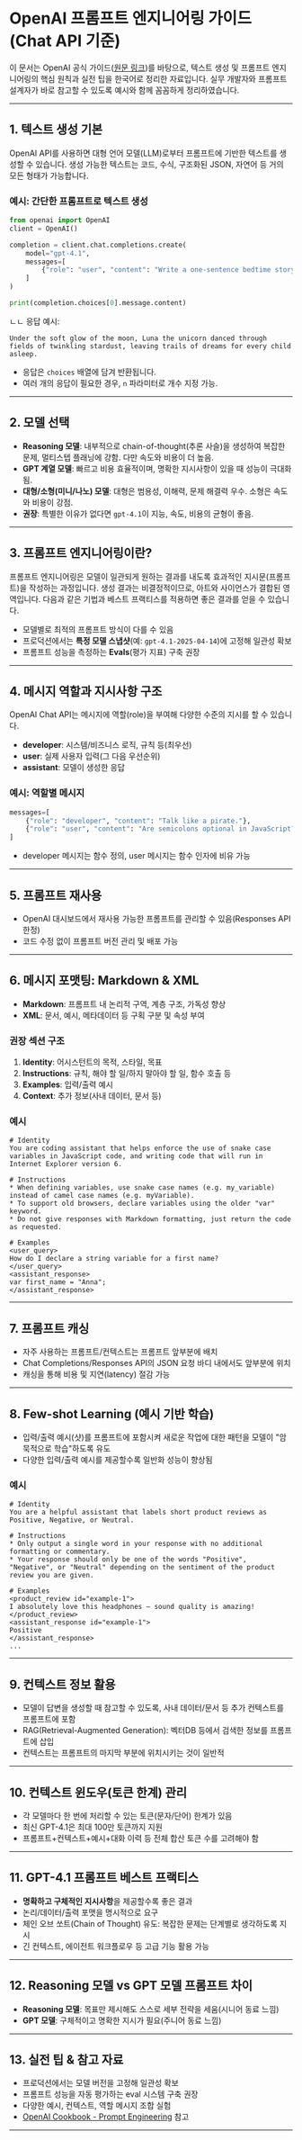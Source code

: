 # OpenAI 프롬프트 엔지니어링 가이드 (Chat API 기준)

이 문서는 OpenAI 공식 가이드([원문 링크](https://platform.openai.com/docs/guides/text?api-mode=chat))를 바탕으로, 텍스트 생성 및 프롬프트 엔지니어링의 핵심 원칙과 실전 팁을 한국어로 정리한 자료입니다. 실무 개발자와 프롬프트 설계자가 바로 참고할 수 있도록 예시와 함께 꼼꼼하게 정리하였습니다.

---

## 1. 텍스트 생성 기본

OpenAI API를 사용하면 대형 언어 모델(LLM)로부터 프롬프트에 기반한 텍스트를 생성할 수 있습니다. 생성 가능한 텍스트는 코드, 수식, 구조화된 JSON, 자연어 등 거의 모든 형태가 가능합니다.

### 예시: 간단한 프롬프트로 텍스트 생성
```python
from openai import OpenAI
client = OpenAI()

completion = client.chat.completions.create(
    model="gpt-4.1",
    messages=[
        {"role": "user", "content": "Write a one-sentence bedtime story about a unicorn."}
    ]
)

print(completion.choices[0].message.content)
```
ㄴㄴ
응답 예시:
```
Under the soft glow of the moon, Luna the unicorn danced through fields of twinkling stardust, leaving trails of dreams for every child asleep.
```

- 응답은 `choices` 배열에 담겨 반환됩니다.
- 여러 개의 응답이 필요한 경우, `n` 파라미터로 개수 지정 가능.

---

## 2. 모델 선택

- **Reasoning 모델**: 내부적으로 chain-of-thought(추론 사슬)을 생성하여 복잡한 문제, 멀티스텝 플래닝에 강함. 다만 속도와 비용이 더 높음.
- **GPT 계열 모델**: 빠르고 비용 효율적이며, 명확한 지시사항이 있을 때 성능이 극대화됨.
- **대형/소형(미니/나노) 모델**: 대형은 범용성, 이해력, 문제 해결력 우수. 소형은 속도와 비용이 강점.
- **권장**: 특별한 이유가 없다면 `gpt-4.1`이 지능, 속도, 비용의 균형이 좋음.

---

## 3. 프롬프트 엔지니어링이란?

프롬프트 엔지니어링은 모델이 일관되게 원하는 결과를 내도록 효과적인 지시문(프롬프트)을 작성하는 과정입니다. 생성 결과는 비결정적이므로, 아트와 사이언스가 결합된 영역입니다. 다음과 같은 기법과 베스트 프랙티스를 적용하면 좋은 결과를 얻을 수 있습니다.

- 모델별로 최적의 프롬프트 방식이 다를 수 있음
- 프로덕션에서는 **특정 모델 스냅샷**(예: `gpt-4.1-2025-04-14`)에 고정해 일관성 확보
- 프롬프트 성능을 측정하는 **Evals**(평가 지표) 구축 권장

---

## 4. 메시지 역할과 지시사항 구조

OpenAI Chat API는 메시지에 역할(role)을 부여해 다양한 수준의 지시를 할 수 있습니다.

- **developer**: 시스템/비즈니스 로직, 규칙 등(최우선)
- **user**: 실제 사용자 입력(그 다음 우선순위)
- **assistant**: 모델이 생성한 응답

### 예시: 역할별 메시지
```python
messages=[
    {"role": "developer", "content": "Talk like a pirate."},
    {"role": "user", "content": "Are semicolons optional in JavaScript?"}
]
```
- developer 메시지는 함수 정의, user 메시지는 함수 인자에 비유 가능

---

## 5. 프롬프트 재사용

- OpenAI 대시보드에서 재사용 가능한 프롬프트를 관리할 수 있음(Responses API 한정)
- 코드 수정 없이 프롬프트 버전 관리 및 배포 가능

---

## 6. 메시지 포맷팅: Markdown & XML

- **Markdown**: 프롬프트 내 논리적 구역, 계층 구조, 가독성 향상
- **XML**: 문서, 예시, 메타데이터 등 구획 구분 및 속성 부여

### 권장 섹션 구조
1. **Identity**: 어시스턴트의 목적, 스타일, 목표
2. **Instructions**: 규칙, 해야 할 일/하지 말아야 할 일, 함수 호출 등
3. **Examples**: 입력/출력 예시
4. **Context**: 추가 정보(사내 데이터, 문서 등)

### 예시
```
# Identity
You are coding assistant that helps enforce the use of snake case variables in JavaScript code, and writing code that will run in Internet Explorer version 6.

# Instructions
* When defining variables, use snake case names (e.g. my_variable) instead of camel case names (e.g. myVariable).
* To support old browsers, declare variables using the older "var" keyword.
* Do not give responses with Markdown formatting, just return the code as requested.

# Examples
<user_query>
How do I declare a string variable for a first name?
</user_query>
<assistant_response>
var first_name = "Anna";
</assistant_response>
```

---

## 7. 프롬프트 캐싱

- 자주 사용하는 프롬프트/컨텍스트는 프롬프트 앞부분에 배치
- Chat Completions/Responses API의 JSON 요청 바디 내에서도 앞부분에 위치
- 캐싱을 통해 비용 및 지연(latency) 절감 가능

---

## 8. Few-shot Learning (예시 기반 학습)

- 입력/출력 예시(샷)를 프롬프트에 포함시켜 새로운 작업에 대한 패턴을 모델이 "암묵적으로 학습"하도록 유도
- 다양한 입력/출력 예시를 제공할수록 일반화 성능이 향상됨

### 예시
```
# Identity
You are a helpful assistant that labels short product reviews as Positive, Negative, or Neutral.

# Instructions
* Only output a single word in your response with no additional formatting or commentary.
* Your response should only be one of the words "Positive", "Negative", or "Neutral" depending on the sentiment of the product review you are given.

# Examples
<product_review id="example-1">
I absolutely love this headphones — sound quality is amazing!
</product_review>
<assistant_response id="example-1">
Positive
</assistant_response>
...
```

---

## 9. 컨텍스트 정보 활용

- 모델이 답변을 생성할 때 참고할 수 있도록, 사내 데이터/문서 등 추가 컨텍스트를 프롬프트에 포함
- RAG(Retrieval-Augmented Generation): 벡터DB 등에서 검색한 정보를 프롬프트에 삽입
- 컨텍스트는 프롬프트의 마지막 부분에 위치시키는 것이 일반적

---

## 10. 컨텍스트 윈도우(토큰 한계) 관리

- 각 모델마다 한 번에 처리할 수 있는 토큰(문자/단어) 한계가 있음
- 최신 GPT-4.1은 최대 100만 토큰까지 지원
- 프롬프트+컨텍스트+예시+대화 이력 등 전체 합산 토큰 수를 고려해야 함

---

## 11. GPT-4.1 프롬프트 베스트 프랙티스

- **명확하고 구체적인 지시사항**을 제공할수록 좋은 결과
- 논리/데이터/출력 포맷을 명시적으로 요구
- 체인 오브 쏘트(Chain of Thought) 유도: 복잡한 문제는 단계별로 생각하도록 지시
- 긴 컨텍스트, 에이전트 워크플로우 등 고급 기능 활용 가능

---

## 12. Reasoning 모델 vs GPT 모델 프롬프트 차이

- **Reasoning 모델**: 목표만 제시해도 스스로 세부 전략을 세움(시니어 동료 느낌)
- **GPT 모델**: 구체적이고 명확한 지시가 필요(주니어 동료 느낌)

---

## 13. 실전 팁 & 참고 자료

- 프로덕션에서는 모델 버전을 고정해 일관성 확보
- 프롬프트 성능을 자동 평가하는 eval 시스템 구축 권장
- 다양한 예시, 컨텍스트, 역할 메시지 조합 실험
- [OpenAI Cookbook - Prompt Engineering](https://cookbook.openai.com/prompts) 참고

--- 